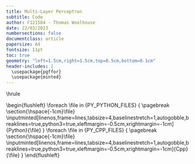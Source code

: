```yaml
---
title: Multi-Layer Perceptron
subtitle: Code
author: F121584 - Thomas Woolhouse
date: 22/03/2023
numbersections: false
documentclass: article
papersize: A4
fontsize: 11pt
toc: true
geometry: "left=1.5cm,right=1.5cm,top=0.5cm,bottom=0.1cm"
header-includes: |
  \usepackage{pgffor}
  \usepackage{minted}
---
```


\hrule


\begin{flushleft}
\foreach \file in {PY_PYTHON_FILES} {
  \pagebreak
  \section{\hspace{-1cm}\file}
  \inputminted[linenos,frame=lines,tabsize=4,baselinestretch=1,autogobble,breaklines=true,python3=true,xleftmargin=-0.5cm,xrightmargin=-1cm]{Python}{\file}
}
\foreach \file in {PY_CPP_FILES} {
  \pagebreak
  \section{\hspace{-1cm}\file}
  \inputminted[linenos,frame=lines,tabsize=4,baselinestretch=1,autogobble,breaklines=true,python3=true,xleftmargin=-0.5cm,xrightmargin=-1cm]{Cpp}{\file}
}
\end{flushleft}
